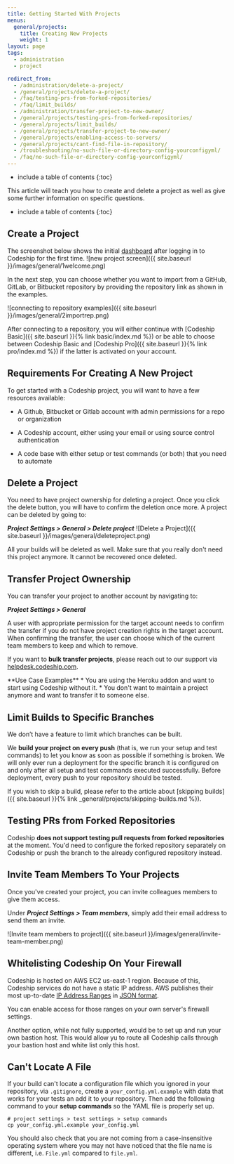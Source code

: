 ```yaml
---
title: Getting Started With Projects
menus:
  general/projects:
    title: Creating New Projects
    weight: 1
layout: page
tags:
  - administration
  - project

redirect_from:
  - /administration/delete-a-project/
  - /general/projects/delete-a-project/
  - /faq/testing-prs-from-forked-repositories/
  - /faq/limit_builds/
  - /administration/transfer-project-to-new-owner/
  - /general/projects/testing-prs-from-forked-repositories/
  - /general/projects/limit_builds/
  - /general/projects/transfer-project-to-new-owner/
  - /general/projects/enabling-access-to-servers/
  - /general/projects/cant-find-file-in-repository/
  - /troubleshooting/no-such-file-or-directory-config-yourconfigyml/
  - /faq/no-such-file-or-directory-config-yourconfigyml/
---
```


* include a table of contents
{:toc}

This article will teach you how to create and delete a project as well as give some further information on specific questions.

* include a table of contents
{:toc}

## Create a Project
The screenshot below shows the initial [dashboard](https://app.codeship.com/projects) after logging in to Codeship for the first time.
![new project screen]({{ site.baseurl }}/images/general/1welcome.png)

In the next step, you can choose whether you want to import from a GitHub, GitLab, or Bitbucket repository by providing the repository link as shown in the examples.

![connecting to repository examples]({{ site.baseurl }}/images/general/2importrep.png)

After connecting to a repository, you will either continue with [Codeship Basic]({{ site.baseurl }}{% link basic/index.md %}) or be able to choose between Codeship Basic and [Codeship Pro]({{ site.baseurl }}{% link pro/index.md %}) if the latter is activated on your account.

## Requirements For Creating A New Project

To get started with a Codeship project, you will want to have a few resources available:

- A Github, Bitbucket or Gitlab account with admin permissions for a repo or organization

- A Codeship account, either using your email or using source control authentication

- A code base with either setup or test commands (or both) that you need to automate

## Delete a Project
You need to have project ownership for deleting a project. Once you click the delete button, you will have to confirm the deletion once more. A project can be deleted by going to:

***Project Settings > General > Delete project***
![Delete a Project]({{ site.baseurl }}/images/general/deleteproject.png)

All your builds will be deleted as well. Make sure that you really don't need this project anymore. It cannot be recovered once deleted.

## Transfer Project Ownership
You can transfer your project to another account by navigating to:

***Project Settings > General***

A user with appropriate permission for the target account needs to confirm the transfer if you do not have project creation rights in the target account. When confirming the transfer, the user can choose which of the current team members to keep and which to remove.

If you want to **bulk transfer projects**, please reach out to our support via [helpdesk.codeship.com](https://helpdesk.codeship.com).

<div class="info-block">
**Use Case Examples**
* You are using the Heroku addon and want to start using Codeship without it.
* You don't want to maintain a project anymore and want to transfer it to someone else.
</div>

## Limit Builds to Specific Branches
We don’t have a feature to limit which branches can be built.

We **build your project on every push** (that is, we run your setup and test commands) to let you know as soon as possible if something is broken. We will only ever run a deployment for the specific branch it is configured on and only after all setup and test commands executed successfully. Before deployment, every push to your repository should be tested.

If you wish to skip a build, please refer to the article about [skipping builds]({{ site.baseurl }}{% link _general/projects/skipping-builds.md %}).

## Testing PRs from Forked Repositories
Codeship **does not support testing pull requests from forked repositories** at the moment. You'd need to configure the forked repository separately on Codeship or push the branch to the already configured repository instead.

## Invite Team Members To Your Projects

Once you've created your project, you can invite colleagues members to give them access.

Under ***Project Settings > Team members***, simply add their email address to send them an invite.

![Invite team members to project]({{ site.baseurl }}/images/general/invite-team-member.png)

## Whitelisting Codeship On Your Firewall

Codeship is hosted on AWS EC2 us-east-1 region. Because of this, Codeship services do not have a static IP address. AWS publishes their most up-to-date [IP Address Ranges](http://docs.aws.amazon.com/general/latest/gr/aws-ip-ranges.html) in [JSON format](https://ip-ranges.amazonaws.com/ip-ranges.json).

You can enable access for those ranges on your own server's firewall settings.

Another option, while not fully supported, would be to set up and run your own bastion host. This would allow yu to route all Codeship calls through your bastion host and white list only this host.

## Can't Locate A File

If your build can't locate a configuration file which you ignored in your repository, via `.gitignore`, create a `your_config.yml.example` with data that works for your tests an add it to your repository. Then add the following command to your **setup commands** so the YAML file is properly set up.

```shell
# project settings > test settings > setup commands
cp your_config.yml.example your_config.yml
```

You should also check that you are not coming from a case-insensitive operating system where you may not have noticed that the file name is different, i.e. `File.yml` compared to `file.yml`.
